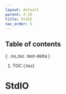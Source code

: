 ```yaml
---
layout: default
parent: Z-IO
title: StdIO
nav_order: 5
---
```


## Table of contents
{: .no_toc .text-delta }

1. TOC
{:toc}

# StdIO

# 
